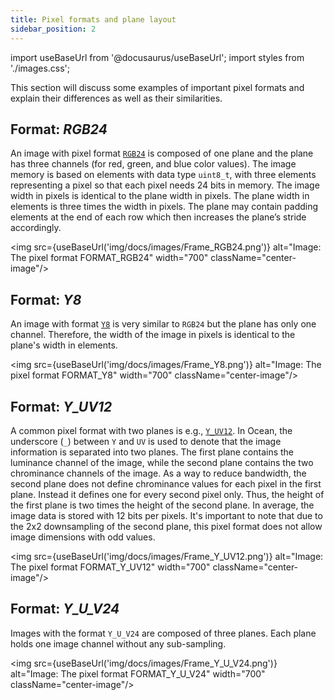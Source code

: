 ```yaml
---
title: Pixel formats and plane layout
sidebar_position: 2
---
```


import useBaseUrl from '@docusaurus/useBaseUrl';
import styles from './images.css';

This section will discuss some examples of important pixel formats and explain their differences as well as their similarities.

## Format: *RGB24*

An image with pixel format [`RGB24`](https://github.com/facebookresearch/ocean/blob/main/impl/ocean/base/Frame.h#L312) is composed of one plane and the plane has three channels (for red, green, and blue color values). The image memory is based on elements with data type `uint8_t`, with three elements representing a pixel so that each pixel needs 24 bits in memory. The image width in pixels is identical to the plane width in pixels. The plane width in elements is three times the width in pixels. The plane may contain padding elements at the end of each row which then increases the plane’s stride accordingly.

<img src={useBaseUrl('img/docs/images/Frame_RGB24.png')} alt="Image: The pixel format FORMAT_RGB24" width="700" className="center-image"/>

## Format: *Y8*

An image with format [`Y8`](https://github.com/facebookresearch/ocean/blob/main/impl/ocean/base/Frame.h#L591) is very similar to `RGB24` but the plane has only one channel. Therefore, the width of the image in pixels is identical to the plane's width in elements.

<img src={useBaseUrl('img/docs/images/Frame_Y8.png')} alt="Image: The pixel format FORMAT_Y8" width="700" className="center-image"/>

## Format: *Y_UV12*

A common pixel format with two planes is e.g., [`Y_UV12`](https://fburl.com/diffusion/tfyc4yzm). In Ocean, the  underscore (`_`) between `Y` and `UV` is used to denote that the image information is separated into two planes. The first plane contains the luminance channel of the image, while the second plane contains the two chrominance channels of the image. As a way to reduce bandwidth, the second plane does not define chrominance values for each pixel in the first plane. Instead it defines one for every second pixel only. Thus, the height of the first plane is two times the height of the second plane. In average, the image data is stored with 12 bits per pixels. It's important to note that due to the 2x2 downsampling of the second plane, this pixel format does not allow image dimensions with odd values.

<img src={useBaseUrl('img/docs/images/Frame_Y_UV12.png')} alt="Image: The pixel format FORMAT_Y_UV12" width="700" className="center-image"/>

## Format: *Y_U_V24*

Images with the format `Y_U_V24` are composed of three planes. Each plane holds one image channel without any sub-sampling.

<img src={useBaseUrl('img/docs/images/Frame_Y_U_V24.png')} alt="Image: The pixel format FORMAT_Y_U_V24" width="700" className="center-image"/>
